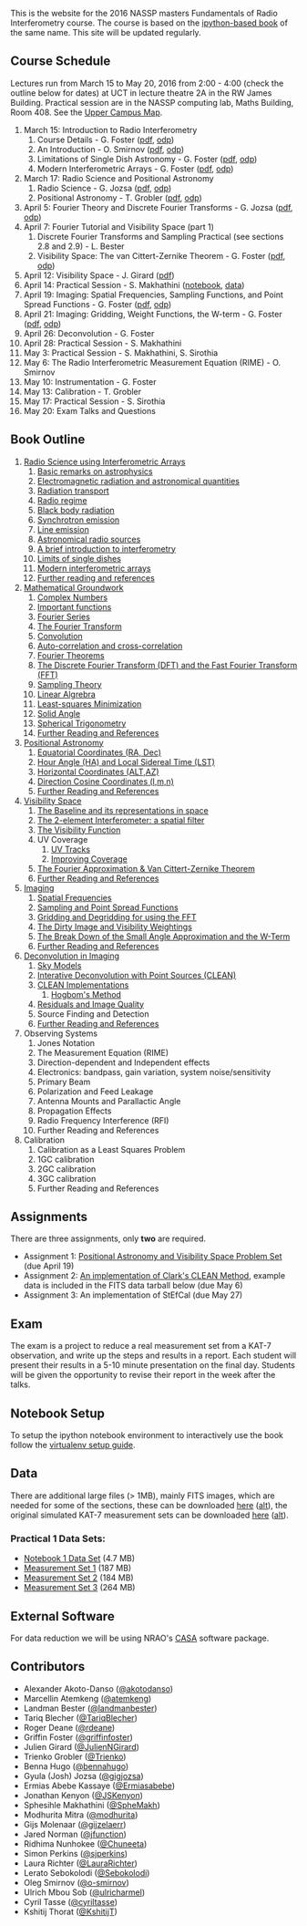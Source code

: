 This is the website for the 2016 NASSP masters Fundamentals of Radio Interferometry course. The course is based on the [ipython-based book](https://github.com/griffinfoster/fundamentals_of_interferometry) of the same name. This site will be updated regularly.

## Course Schedule

Lectures run from March 15 to May 20, 2016 from 2:00 - 4:00 (check the outline below for dates) at UCT in lecture theatre 2A in the RW James Building. Practical session are in the NASSP computing lab, Maths Building, Room 408. See the [Upper Campus Map](https://www.uct.ac.za/usr/downloads/uct.ac.za/contact/campusmaps/uctuppercampus.jpg).

1. March 15: Introduction to Radio Interferometry
	1. Course Details - G. Foster ([pdf](http://www.mth.uct.ac.za/~siphelo/admin/interferometry/lectures/1-RadioScience/course_details.pdf), [odp](http://www.mth.uct.ac.za/~siphelo/admin/interferometry/lectures/1-RadioScience/course_details.odp))
	2. An Introduction - O. Smirnov ([pdf](http://www.mth.uct.ac.za/~siphelo/admin/interferometry/lectures/1-RadioScience/Introduction.pdf), [odp](http://www.mth.uct.ac.za/~siphelo/admin/interferometry/lectures/1-RadioScience/Introduction.odp))
	3. Limitations of Single Dish Astronomy - G. Foster ([pdf](http://www.mth.uct.ac.za/~siphelo/admin/interferometry/lectures/1-RadioScience/single_dish_limitations.pdf), [odp](http://www.mth.uct.ac.za/~siphelo/admin/interferometry/lectures/1-RadioScience/single_dish_limitations.odp))
	4. Modern Interferometric Arrays - G. Foster ([pdf](http://www.mth.uct.ac.za/~siphelo/admin/interferometry/lectures/1-RadioScience/modern_arrays.pdf), [odp](http://www.mth.uct.ac.za/~siphelo/admin/interferometry/lectures/1-RadioScience/modern_arrays.odp))
2. March 17: Radio Science and Positional Astronomy
	1. Radio Science - G. Jozsa ([pdf](http://www.mth.uct.ac.za/~siphelo/admin/interferometry/lectures/1-RadioScience/fundamentals_science.pdf), [odp](http://www.mth.uct.ac.za/~siphelo/admin/interferometry/lectures/1-RadioScience/fundamentals_science.odp))
	2. Positional Astronomy - T. Grobler ([pdf](http://www.mth.uct.ac.za/~siphelo/admin/interferometry/lectures/3-PositionalAstronomy/Positional%20Astronomy.pdf), [odp](http://www.mth.uct.ac.za/~siphelo/admin/interferometry/lectures/3-PositionalAstronomy/Positional%20Astronomy.odp))
3. April 5: Fourier Theory and Discrete Fourier Transforms - G. Jozsa ([pdf](http://www.mth.uct.ac.za/~siphelo/admin/interferometry/lectures/2-MathematicalGroundwork/mathematical_groundwork_I_fourier_theory.pdf), [odp](http://www.mth.uct.ac.za/~siphelo/admin/interferometry/lectures/2-MathematicalGroundwork/mathematical_groundwork_I_fourier_theory.odp))
4. April 7: Fourier Tutorial and Visibility Space (part 1)
	1. Discrete Fourier Transforms and Sampling Practical (see sections 2.8 and 2.9) - L. Bester
	2. Visibility Space: The van Cittert-Zernike Theorem - G. Foster ([pdf](http://www.mth.uct.ac.za/~siphelo/admin/interferometry/lectures/4-VisibilitySpace/vanCittert-Zernike.pdf), [odp](http://www.mth.uct.ac.za/~siphelo/admin/interferometry/lectures/4-VisibilitySpace/vanCittert-Zernike.odp))
5. April 12: Visibility Space - J. Girard ([pdf](http://www.mth.uct.ac.za/~siphelo/admin/interferometry/lectures/4-VisibilitySpace/4-The-Visibility-Space.pdf))
6. April 14: Practical Session - S. Makhathini ([notebook](https://github.com/griffinfoster/fundamentals_of_interferometry/blob/master/9_Practical/9_1_visualisation-inspection.ipynb), [data](http://www.mth.uct.ac.za/~siphelo/admin/interferometry/data/practical_data.tar.gz))
7. April 19: Imaging: Spatial Frequencies, Sampling Functions, and Point Spread Functions - G. Foster ([pdf](http://www.mth.uct.ac.za/~siphelo/admin/interferometry/lectures/5-Imaging/spatial_frequencies_and_sampling.pdf), [odp](http://www.mth.uct.ac.za/~siphelo/admin/interferometry/lectures/5-Imaging/spatial_frequencies_and_sampling.odp))
8. April 21: Imaging: Gridding, Weight Functions, the W-term - G. Foster ([pdf](http://www.mth.uct.ac.za/~siphelo/admin/interferometry/lectures/5-Imaging/imaging_details.pdf), [odp](http://www.mth.uct.ac.za/~siphelo/admin/interferometry/lectures/5-Imaging/imaging_details.odp))
9. April 26: Deconvolution - G. Foster
10. April 28: Practical Session - S. Makhathini
11. May 3: Practical Session - S. Makhathini, S. Sirothia
12. May 6: The Radio Interferometric Measurement Equation (RIME) - O. Smirnov
13. May 10: Instrumentation - G. Foster
14. May 13: Calibration - T. Grobler
15. May 17: Practical Session - S. Sirothia
16. May 20: Exam Talks and Questions

## Book Outline

1. [Radio Science using Interferometric Arrays](http://www.mth.uct.ac.za/~siphelo/admin/interferometry/1_Radio_Science/01_00_introduction.html)
    1.  [Basic remarks on astrophysics](http://www.mth.uct.ac.za/~siphelo/admin/interferometry/1_Radio_Science/01_01_a_brief_introduction_to_basic_astrophysics.html)
    2.  [Electromagnetic radiation and astronomical quantities](http://www.mth.uct.ac.za/~siphelo/admin/interferometry/1_Radio_Science/01_02_electromagnetic_radiation_and_astronomical_quantities.html)
    3.  [Radiation transport](http://www.mth.uct.ac.za/~siphelo/admin/interferometry/1_Radio_Science/01_03_radiation_transport.html)
    4.  [Radio regime](http://www.mth.uct.ac.za/~siphelo/admin/interferometry/1_Radio_Science/01_04_radio_regime.html)
    5.  [Black body radiation](http://www.mth.uct.ac.za/~siphelo/admin/interferometry/1_Radio_Science/01_05_black_body_radiation.html)
    6.  [Synchrotron emission](http://www.mth.uct.ac.za/~siphelo/admin/interferometry/1_Radio_Science/01_06_synchrotron_emission.html)
    7.  [Line emission](http://www.mth.uct.ac.za/~siphelo/admin/interferometry/1_Radio_Science/01_07_line_emission.html)
    8.  [Astronomical radio sources](http://www.mth.uct.ac.za/~siphelo/admin/interferometry/1_Radio_Science/01_08_astronomical_radio_sources.html)
    9.  [A brief introduction to interferometry](http://www.mth.uct.ac.za/~siphelo/admin/interferometry/1_Radio_Science/01_09_a_brief_introduction_to_interferometry.html)
    10. [Limits of single dishes](http://www.mth.uct.ac.za/~siphelo/admin/interferometry/1_Radio_Science/01_10_limits_of_single_dishes.html)
    11. [Modern interferometric arrays](http://www.mth.uct.ac.za/~siphelo/admin/interferometry/1_Radio_Science/01_11_modern_interferometric_arrays.html)
    12. [Further reading and references](http://www.mth.uct.ac.za/~siphelo/admin/interferometry/1_Radio_Science/01_x_further_reading_and_references.html)
2. [Mathematical Groundwork](http://www.mth.uct.ac.za/~siphelo/admin/interferometry/2_Mathematical_Groundwork/2_0_introduction.html)
    1. [Complex Numbers](http://www.mth.uct.ac.za/~siphelo/admin/interferometry/2_Mathematical_Groundwork/2_1_complex_numbers.html)
    2. [Important functions](http://www.mth.uct.ac.za/~siphelo/admin/interferometry/2_Mathematical_Groundwork/2_2_important_functions.html)
    3. [Fourier Series](http://www.mth.uct.ac.za/~siphelo/admin/interferometry/2_Mathematical_Groundwork/2_3_fourier_series.html)
    4. [The Fourier Transform](http://www.mth.uct.ac.za/~siphelo/admin/interferometry/2_Mathematical_Groundwork/2_4_the_fourier_transform.html)
    5. [Convolution](http://www.mth.uct.ac.za/~siphelo/admin/interferometry/2_Mathematical_Groundwork/2_5_convolution.html)
    6. [Auto-correlation and cross-correlation](http://www.mth.uct.ac.za/~siphelo/admin/interferometry/2_Mathematical_Groundwork/2_6_cross_correlation_and_auto_correlation.html)
    7. [Fourier Theorems](http://www.mth.uct.ac.za/~siphelo/admin/interferometry/2_Mathematical_Groundwork/2_7_fourier_theorems.html)
    8. [The Discrete Fourier Transform (DFT) and the Fast Fourier Transform (FFT)](http://www.mth.uct.ac.za/~siphelo/admin/interferometry/2_Mathematical_Groundwork/2_8_the_discrete_fourier_transform.html)
    9. [Sampling Theory](http://www.mth.uct.ac.za/~siphelo/admin/interferometry/2_Mathematical_Groundwork/2_9_sampling_theory.html)
    10. [Linear Algrebra](http://www.mth.uct.ac.za/~siphelo/admin/interferometry/2_Mathematical_Groundwork/2_10_linear_algebra.html)
    11. [Least-squares Minimization](http://www.mth.uct.ac.za/~siphelo/admin/interferometry/2_Mathematical_Groundwork/2_11_least_squares.html)
    12. [Solid Angle](http://www.mth.uct.ac.za/~siphelo/admin/interferometry/2_Mathematical_Groundwork/2_12_solid_angle.html)
    13. [Spherical Trigonometry](http://www.mth.uct.ac.za/~siphelo/admin/interferometry/2_Mathematical_Groundwork/2_13_spherical_trigonometry.html)
    14. [Further Reading and References](http://www.mth.uct.ac.za/~siphelo/admin/interferometry/2_Mathematical_Groundwork/2_x_further_reading_and_references.html)
3. [Positional Astronomy](http://www.mth.uct.ac.za/~siphelo/admin/interferometry/3_Positional_Astronomy/3_0_Introduction.html)
    1. [Equatorial Coordinates (RA, Dec)](http://www.mth.uct.ac.za/~siphelo/admin/interferometry/3_Positional_Astronomy/3_1_Equatorial_Coordinates.html)
    2. [Hour Angle (HA) and Local Sidereal Time (LST)](http://www.mth.uct.ac.za/~siphelo/admin/interferometry/3_Positional_Astronomy/3_2_Hour_Angle.html)
    3. [Horizontal Coordinates (ALT,AZ)](http://www.mth.uct.ac.za/~siphelo/admin/interferometry/3_Positional_Astronomy/3_3_Horizontal_Coordinates.html)
    4. [Direction Cosine Coordinates (l,m,n)](http://www.mth.uct.ac.za/~siphelo/admin/interferometry/3_Positional_Astronomy/3_4_Direction_Cosine_Coordinates.html)
    5. [Further Reading and References](http://www.mth.uct.ac.za/~siphelo/admin/interferometry/3_Positional_Astronomy/3_x_further_reading_and_references.html)
4. [Visibility Space](http://www.mth.uct.ac.za/~siphelo/admin/interferometry/4_Visibility_Space/4_0_introduction.html)
    1. [The Baseline and its representations in space](http://www.mth.uct.ac.za/~siphelo/admin/interferometry/4_Visibility_Space/4_1_The_Baseline.html)
    2. [The 2-element Interferometer: a spatial filter](http://www.mth.uct.ac.za/~siphelo/admin/interferometry/4_Visibility_Space/4_2_The_2-element_Interferometer.html)
    3. [The Visibility Function](http://www.mth.uct.ac.za/~siphelo/admin/interferometry/4_Visibility_Space/4_3_The_Visibility_Function.html)
    4. UV Coverage
		1. [UV Tracks](http://www.mth.uct.ac.za/~siphelo/admin/interferometry/4_Visibility_Space/4_4_1_UV_Coverage_UV_Tracks.html)
		2. [Improving Coverage](http://www.mth.uct.ac.za/~siphelo/admin/interferometry/4_Visibility_Space/4_4_2_UV_Coverage_Improving_Your_Coverage.html)
    5. [The Fourier Approximation & Van Cittert-Zernike Theorem](http://www.mth.uct.ac.za/~siphelo/admin/interferometry/4_Visibility_Space/4_5_The_Fourier_Approximation_VanCittert-Zernike_Theorem.html)
    6. [Further Reading and References](http://www.mth.uct.ac.za/~siphelo/admin/interferometry/4_Visibility_Space/4_x_further_reading_and_references.html)
5. [Imaging](http://www.mth.uct.ac.za/~siphelo/admin/interferometry/5_Imaging/5_0_introduction.html)
    1. [Spatial Frequencies](http://www.mth.uct.ac.za/~siphelo/admin/interferometry/5_Imaging/5_1_spatial_frequencies.html)
    2. [Sampling and Point Spread Functions](http://www.mth.uct.ac.za/~siphelo/admin/interferometry/5_Imaging/5_2_sampling_functions_and_psfs.html)
    3. [Gridding and Degridding for using the FFT](http://www.mth.uct.ac.za/~siphelo/admin/interferometry/5_Imaging/5_3_gridding_and_degridding.html)
    4. [The Dirty Image and Visibility Weightings](http://www.mth.uct.ac.za/~siphelo/admin/interferometry/5_Imaging/5_4_imaging_weights.html)
    5. [The Break Down of the Small Angle Approximation and the W-Term](http://www.mth.uct.ac.za/~siphelo/admin/interferometry/5_Imaging/5_5_widefield_effect.html)
    6. [Further Reading and References](http://www.mth.uct.ac.za/~siphelo/admin/interferometry/5_Imaging/5_x_further_reading_and_references.html)
6. [Deconvolution in Imaging](http://www.mth.uct.ac.za/~siphelo/admin/interferometry/6_Deconvolution/6_0_introduction.html)
    1. [Sky Models](http://www.mth.uct.ac.za/~siphelo/admin/interferometry/6_Deconvolution/6_1_sky_models.html)
    2. [Interative Deconvolution with Point Sources (CLEAN)](http://www.mth.uct.ac.za/~siphelo/admin/interferometry/6_Deconvolution/6_2_clean.html)
    3. [CLEAN Implementations](http://www.mth.uct.ac.za/~siphelo/admin/interferometry/6_Deconvolution/6_3_clean_flavours.html)
		1. [Hogbom's Method](http://www.mth.uct.ac.za/~siphelo/admin/interferometry/6_Deconvolution/hogbom_clean.html)
    4. [Residuals and Image Quality](http://www.mth.uct.ac.za/~siphelo/admin/interferometry/6_Deconvolution/6_4_residuals_and_iqa.html)
    5. Source Finding and Detection
    6. [Further Reading and References](http://www.mth.uct.ac.za/~siphelo/admin/interferometry/6_Deconvolution/6_x_further_reading_and_references.html)
7. Observing Systems
    1. Jones Notation
    2. The Measurement Equation (RIME)
    3. Direction-dependent and Independent effects
    4. Electronics: bandpass, gain variation, system noise/sensitivity
    5. Primary Beam
    6. Polarization and Feed Leakage
    7. Antenna Mounts and Parallactic Angle
    8. Propagation Effects
    9. Radio Frequency Interference (RFI)
    10. Further Reading and References
8. Calibration
    1. Calibration as a Least Squares Problem
    2. 1GC calibration
    3. 2GC calibration
    4. 3GC calibration
    5. Further Reading and References

## Assignments

There are three assignments, only **two** are required.

* Assignment 1: [Positional Astronomy and Visibility Space Problem Set](https://github.com/griffinfoster/fundamentals_of_interferometry/blob/master/4_Visibility_Space/4_problem_set.ipynb) (due April 19)
* Assignment 2: [An implementation of Clark's CLEAN Method](https://github.com/griffinfoster/fundamentals_of_interferometry/blob/master/6_Deconvolution/clark_clean_assignment.ipynb), example data is included in the FITS data tarball below (due May 6)
* Assignment 3: An implementation of StEfCal (due May 27)

## Exam

The exam is a project to reduce a real measurement set from a KAT-7 observation, and write up the steps and results in a report. Each student will present their results in a 5-10 minute presentation on the final day. Students will be given the opportunity to revise their report in the week after the talks.

## Notebook Setup

To setup the ipython notebook environment to interactively use the book follow the [virtualenv setup guide](https://github.com/griffinfoster/fundamentals_of_interferometry#setup-contributor-virtualenv).

## Data

There are additional large files (> 1MB), mainly FITS images, which are needed for some of the sections, these can be downloaded [here](http://www.mth.uct.ac.za/~siphelo/admin/interferometry/data/fundamentals_fits.tar.gz) ([alt](https://www.dropbox.com/s/n3jyiajytwuldpu/fundamentals_fits.tar.gz?dl=0)), the original simulated KAT-7 measurement sets can be downloaded [here](http://www.mth.uct.ac.za/~siphelo/admin/interferometry/data/simulated_KAT-7_ms.tar.gz) ([alt](https://www.dropbox.com/s/kb3p2mthei8dgl9/simulated_KAT-7_ms.tar.gz?dl=0)).

### Practical 1 Data Sets:

* [Notebook 1 Data Set](http://www.mth.uct.ac.za/~siphelo/admin/interferometry/data/practical_data.tar.gz) (4.7 MB)
* [Measurement Set 1](http://www.mth.uct.ac.za/~siphelo/admin/interferometry/data/kabel.ms.tar.gz) (187 MB)
* [Measurement Set 2](http://www.mth.uct.ac.za/~siphelo/admin/interferometry/data/tokolo.ms.tar.gz) (184 MB)
* [Measurement Set 3](http://www.mth.uct.ac.za/~siphelo/admin/interferometry/data/zwai.ms.tar.gz) (264 MB)

## External Software

For data reduction we will be using NRAO's [CASA](http://casa.nrao.edu/) software package.

## Contributors

* Alexander Akoto-Danso ([@akotodanso](https://github.com/akotodanso))
* Marcellin Atemkeng ([@atemkeng](https://github.com/atemkeng))
* Landman Bester ([@landmanbester](https://github.com/landmanbester))
* Tariq Blecher ([@TariqBlecher](https://github.com/TariqBlecher))
* Roger Deane ([@rdeane](https://github.com/rdeane))
* Griffin Foster ([@griffinfoster](https://github.com/griffinfoster))
* Julien Girard ([@JulienNGirard](https://github.com/JulienNGirard))
* Trienko Grobler ([@Trienko](https://github.com/Trienko))
* Benna Hugo ([@bennahugo](https://github.com/bennahugo))
* Gyula (Josh) Jozsa ([@gigjozsa](https://github.com/gigjozsa))
* Ermias Abebe Kassaye ([@Ermiasabebe](https://github.com/Ermiasabebe))
* Jonathan Kenyon ([@JSKenyon](https://github.com/JSKenyon))
* Sphesihle Makhathini ([@SpheMakh](https://github.com/SpheMakh))
* Modhurita Mitra ([@modhurita](https://github.com/modhurita))
* Gijs Molenaar ([@gijzelaerr](https://github.com/gijzelaerr))
* Jared Norman ([@jfunction](https://github.com/jfunction))
* Ridhima Nunhokee ([@Chuneeta](https://github.com/Chuneeta))
* Simon Perkins ([@sjperkins](https://github.com/sjperkins))
* Laura Richter ([@LauraRichter](https://github.com/LauraRichter))
* Lerato Sebokolodi ([@Sebokolodi](https://github.com/Sebokolodi))
* Oleg Smirnov ([@o-smirnov](https://github.com/o-smirnov))
* Ulrich Mbou Sob ([@ulricharmel](https://github.com/ulricharmel))
* Cyril Tasse ([@cyriltasse](https://github.com/cyriltasse))
* Kshitij Thorat ([@KshitijT](https://github.com/KshitijT))